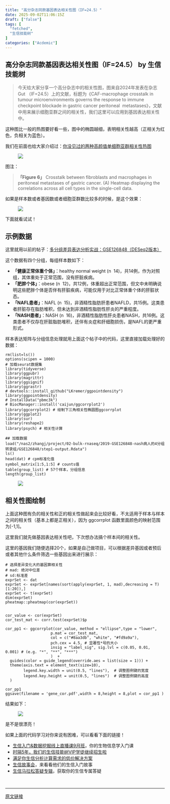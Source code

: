 ```yaml
---
title: "高分杂志同款基因表达相关性图（IF=24.5）"
date: 2025-09-02T11:06:15Z
draft: ["false"]
tags: [
  "fetched",
  "生信技能树"
]
categories: ["Acdemic"]
---
```

高分杂志同款基因表达相关性图（IF=24.5） by 生信技能树
------
<div><section data-tool="mdnice编辑器" data-website="https://www.mdnice.com" data-pm-slice="0 0 []"><blockquote><p><span leaf="">今天给大家分享一个高分杂志中的相关性图，图来自<span textstyle="">2024年发表在杂志 Gut （IF=24.5）</span>上的文献，标题为<span textstyle="">《CAF-macrophage crosstalk in tumour microenvironments governs the response to immune checkpoint blockade in gastric cancer peritoneal  metastases》</span>，文献中用来展示细胞亚群之间的相关性，我们这里可以应用到基因表达相关性中。</span></p></blockquote><p data-tool="mdnice编辑器"><span leaf="">这种图比一般的热图要好看一些，<span textstyle="">图中的椭圆越细，表明相关性越高（正相关为红色，负相关为蓝色）。</span></span></p><p data-tool="mdnice编辑器"><span leaf="">我们在前面也给大家介绍过：<a target="_blank" href="https://mp.weixin.qq.com/s?__biz=MzAxMDkxODM1Ng==&amp;mid=2247536601&amp;idx=1&amp;sn=a9027e4226364f984ccea332c8b6fa28&amp;scene=21#wechat_redirect" textvalue="" linktype="text" data-linktype="2">你没见过的两种高颜值单细胞亚群相关性热图</a></span></p><figure data-tool="mdnice编辑器"><span leaf=""><img data-src="https://mmbiz.qpic.cn/mmbiz_png/cZNhZQ6j4wwgbeQzPdVY6KPCrEEZoRCezE9x51zG15Mjvu5K2QXZItU0thzy75jZVjLBnfk39RBaMhYSDVC8ibA/640?wx_fmt=png&amp;from=appmsg" data-ratio="0.9777777777777777" data-type="png" data-w="1080" data-imgfileid="100061824" src="https://mmbiz.qpic.cn/mmbiz_png/cZNhZQ6j4wwgbeQzPdVY6KPCrEEZoRCezE9x51zG15Mjvu5K2QXZItU0thzy75jZVjLBnfk39RBaMhYSDVC8ibA/640?wx_fmt=png&amp;from=appmsg"></span></figure><p data-tool="mdnice编辑器"><span leaf="">图注：</span></p><blockquote><p><strong><span leaf="">「Figure 6」</span></strong><span leaf=""> Crosstalk between fibroblasts and macrophages in peritoneal metastases of gastric cancer. (A) Heatmap displaying the correlations across all cell types in the single-cell data. </span></p></blockquote><p data-tool="mdnice编辑器"><span leaf="">如果是<span textstyle="">样本数或者基因数或者细胞亚群数比较多</span>的时候，是这个效果：</span></p><figure data-tool="mdnice编辑器"><span leaf=""><img data-src="https://mmbiz.qpic.cn/mmbiz_jpg/cZNhZQ6j4wwgbeQzPdVY6KPCrEEZoRCev0icR9er6Bw7sZSydzcLtA6406Szsn572Q3L23Ub5nL7hQw6nyVQOSg/640?wx_fmt=jpeg&amp;from=appmsg" data-ratio="0.9185185185185185" data-type="jpeg" data-w="1080" data-imgfileid="100061825" src="https://mmbiz.qpic.cn/mmbiz_jpg/cZNhZQ6j4wwgbeQzPdVY6KPCrEEZoRCev0icR9er6Bw7sZSydzcLtA6406Szsn572Q3L23Ub5nL7hQw6nyVQOSg/640?wx_fmt=jpeg&amp;from=appmsg"></span></figure><p data-tool="mdnice编辑器"><span leaf="">下面就看试试！</span></p><h2 data-tool="mdnice编辑器"><span></span><span><span leaf="">示例数据</span></span></h2><p data-tool="mdnice编辑器"><span leaf="">这里就用以前的帖子：<a target="_blank" href="https://mp.weixin.qq.com/s?__biz=MzAxMDkxODM1Ng==&amp;mid=2247542498&amp;idx=1&amp;sn=0dee2bd4d1ddf0a85c514cea81c178ea&amp;scene=21#wechat_redirect" textvalue="" linktype="text" data-linktype="2">多分组差异表达分析实战：GSE126848（DESeq2版本）</a></span></p><p data-tool="mdnice编辑器"><span leaf="">这个数据有四个分组，每组样本数如下：</span></p><ul><li><section><strong><span leaf="">「健康正常体重个体」</span></strong><span leaf="">：healthy normal weight (n  14)，共14例，作为对照组，其体重处于正常范围，没有肝脏疾病。</span></section></li><li><section><strong><span leaf="">「肥胖个体」</span></strong><span leaf="">：obese (n  12)，共12例，体重超出正常范围，但文中未明确说明这些肥胖个体是否伴有肝脏疾病，可能仅用于对比正常体重个体的肝脏状态。</span></section></li><li><section><strong><span leaf="">「NAFL患者」</span></strong><span leaf="">：NAFL (n  15)，非酒精性脂肪肝患者NAFLD，共15例。这类患者肝脏存在脂肪堆积，但未达到非酒精性脂肪性肝炎的严重程度。</span></section></li><li><section><strong><span leaf="">「NASH患者」</span></strong><span leaf="">：NASH (n  16)，非酒精性脂肪性肝炎患者NASH，共16例。这类患者不仅存在肝脏脂肪堆积，还伴有炎症和肝细胞损伤，是NAFL的更严重形式。</span></section></li></ul><p data-tool="mdnice编辑器"><span leaf="">样本表达矩阵与分组信息处理就用上面这个帖子中的代码，这里直接加载处理好的数据：</span></p><pre data-tool="mdnice编辑器"><code><span leaf="">rm(list=ls())</span><span leaf=""><br></span><span leaf="">options(scipen = 1000)</span><span leaf=""><br></span><span><span leaf=""># 加载seurat数据集 </span></span><span leaf=""><br></span><span leaf="">library(tidyverse)</span><span leaf=""><br></span><span leaf="">library(ggpubr)</span><span leaf=""><br></span><span leaf="">library(magrittr)</span><span leaf=""><br></span><span leaf="">library(ggsignif)</span><span leaf=""><br></span><span leaf="">library(ggrastr)</span><span leaf=""><br></span><span><span leaf=""># devtools::install_github("LKremer/ggpointdensity")</span></span><span leaf=""><br></span><span leaf="">library(ggpointdensity)</span><span leaf=""><br></span><span><span leaf=""># InstallData("pbmc3k")</span></span><span leaf=""><br></span><span><span leaf=""># BiocManager::install('caijun/ggcorrplot2')</span></span><span leaf=""><br></span><span leaf="">library(ggcorrplot2) </span><span><span leaf=""># 绘制下三角相关性椭圆图ggcorrplot</span></span><span leaf=""><br></span><span leaf="">library(ggplot2)</span><span leaf=""><br></span><span leaf="">library(sur)</span><span leaf=""><br></span><span leaf="">library(reshape2)</span><span leaf=""><br></span><span leaf="">library(psych) </span><span><span leaf=""># 相关性计算</span></span><span leaf=""><br></span><span leaf=""><br></span><span><span leaf="">## 加载数据</span></span><span leaf=""><br></span><span leaf="">load(</span><span><span leaf="">"/nas2/zhangj/project/02-bulk-rnaseq/2019-GSE126848-nash病人的4分组转录组/GSE126848/step1-output.Rdata"</span></span><span leaf="">)</span><span leaf=""><br></span><span leaf="">ls()</span><span leaf=""><br></span><span leaf="">head(dat) </span><span><span leaf=""># cpm标准化值</span></span><span leaf=""><br></span><span leaf="">symbol_matrix[1:5,1:5] </span><span><span leaf=""># counts值</span></span><span leaf=""><br></span><span leaf="">table(group_list) </span><span><span leaf=""># 57个样本，分组信息</span></span><span leaf=""><br></span><span leaf="">length(group_list)</span><span leaf=""><br></span></code></pre><figure data-tool="mdnice编辑器"><span leaf=""><img data-src="https://mmbiz.qpic.cn/mmbiz_png/cZNhZQ6j4wwgbeQzPdVY6KPCrEEZoRCeVTC1uR72EE1ibvMLnyaZZiaPTe0ibOwPokTGA9tULOOfREwZnbmzk3YGw/640?wx_fmt=png&amp;from=appmsg" data-ratio="0.30927835051546393" data-type="png" data-w="970" data-imgfileid="100061822" src="https://mmbiz.qpic.cn/mmbiz_png/cZNhZQ6j4wwgbeQzPdVY6KPCrEEZoRCeVTC1uR72EE1ibvMLnyaZZiaPTe0ibOwPokTGA9tULOOfREwZnbmzk3YGw/640?wx_fmt=png&amp;from=appmsg"></span></figure><h2 data-tool="mdnice编辑器"><span></span><span><span leaf="">相关性图绘制</span></span></h2><p data-tool="mdnice编辑器"><span leaf="">上面这种图有负的相关性和正的相关性做起来会比较好看，不太适用于样本与样本之间的相关性（基本上都是正相关），因为 ggcorrplot 函数里面颜色的映射范围为[-1,1]。</span></p><p data-tool="mdnice编辑器"><span leaf="">这里我们就先做基因表达相关性吧，下次想办法搞个样本间的相关性。</span></p><p data-tool="mdnice编辑器"><span leaf="">这里的基因我们随便选择20个，如果是自己做项目，可以根据差异基因或者预后或者其他什么条件筛选一些基因出来进行展示：</span></p><pre data-tool="mdnice编辑器"><code><span><span leaf=""># 选择差异变化大的基因算相关性</span></span><span leaf=""><br></span><span><span leaf=""># mad: 绝对中位差</span></span><span leaf=""><br></span><span><span leaf=""># sd:标准差</span></span><span leaf=""><br></span><span leaf="">exprSet &lt;- dat</span><span leaf=""><br></span><span leaf="">exprSet &lt;- exprSet[names(sort(apply(exprSet, 1, mad),decreasing = T)[1:20]),]</span><span leaf=""><br></span><span leaf="">exprSet &lt;- t(exprSet)</span><span leaf=""><br></span><span leaf="">dim(exprSet)</span><span leaf=""><br></span><span leaf="">pheatmap::pheatmap(cor(exprSet))</span><span leaf=""><br></span><span leaf=""><br></span><span leaf=""><br></span><span leaf="">cor_value &lt;- cor(exprSet)</span><span leaf=""><br></span><span leaf="">cor_test_mat &lt;- corr.test(exprSet)</span><span><span leaf="">$p</span></span><span leaf=""><br></span><span leaf=""><br></span><span leaf="">cor_pp1 &lt;- ggcorrplot(cor_value, method = </span><span><span leaf="">"ellipse"</span></span><span leaf="">,</span><span><span leaf="">type</span></span><span leaf=""> = </span><span><span leaf="">"lower"</span></span><span leaf="">,</span><span leaf=""><br></span><span leaf="">                    p.mat = cor_test_mat,</span><span leaf=""><br></span><span leaf="">                    col = c(</span><span><span leaf="">"<a topic-id="mf17etsm-43s6v1" data-topic="1">#8aa3db</a>"</span></span><span leaf="">, </span><span><span leaf="">"white"</span></span><span leaf="">, </span><span><span leaf="">"<a topic-id="mf17etsm-wzfliu" data-topic="1">#fd9a9a</a>"</span></span><span leaf="">),</span><span leaf=""><br></span><span leaf="">                    pch.cex = 4.5, </span><span><span leaf=""># 显著性*号的大小</span></span><span leaf=""><br></span><span leaf="">                    insig = </span><span><span leaf="">"label_sig"</span></span><span leaf="">, sig.lvl = c(0.05, 0.01, 0.001) </span><span><span leaf=""># (e.g. "*", "**", "***") </span></span><span leaf=""><br></span><span leaf="">                    )  +</span><span leaf=""><br></span><span leaf="">  guides(color = guide_legend(override.aes = list(size = 1))) + </span><span leaf=""><br></span><span leaf="">  theme(axis.text = element_text(size=10),</span><span leaf=""><br></span><span leaf="">        legend.key.width = unit(0.5, </span><span><span leaf="">"lines"</span></span><span leaf="">),  </span><span><span leaf=""># 调整图例键的宽度</span></span><span leaf=""><br></span><span leaf="">        legend.key.height = unit(0.5, </span><span><span leaf="">"lines"</span></span><span leaf="">)  </span><span><span leaf=""># 调整图例键的高度</span></span><span leaf=""><br></span><span leaf="">  )</span><span leaf=""><br></span><span leaf=""><br></span><span leaf="">cor_pp1 </span><span leaf=""><br></span><span leaf="">ggsave(filename = </span><span><span leaf="">'gene_cor.pdf'</span></span><span leaf="">,width = 8,height = 8,plot = cor_pp1 )</span><span leaf=""><br></span></code></pre><p data-tool="mdnice编辑器"><span leaf="">结果如下：</span></p><figure data-tool="mdnice编辑器"><span leaf=""><img data-src="https://mmbiz.qpic.cn/mmbiz_png/cZNhZQ6j4wwgbeQzPdVY6KPCrEEZoRCeqsicJJicfpSTcbV5oyPWtbEKBcNiavsIDXOUR1qZF37SeXqYNnUuFp0Qw/640?wx_fmt=png&amp;from=appmsg" data-ratio="1.000925925925926" data-type="png" data-w="1080" data-imgfileid="100061823" src="https://mmbiz.qpic.cn/mmbiz_png/cZNhZQ6j4wwgbeQzPdVY6KPCrEEZoRCeqsicJJicfpSTcbV5oyPWtbEKBcNiavsIDXOUR1qZF37SeXqYNnUuFp0Qw/640?wx_fmt=png&amp;from=appmsg"></span></figure><p data-tool="mdnice编辑器"><span leaf="">是不是很漂亮！</span></p></section><section data-tool="mdnice编辑器" data-website="https://www.mdnice.com" data-pm-slice="0 0 []"><p data-tool="mdnice编辑器"><span leaf="">如果上面的代码学习对你来说有困难，可以看看下面的链接！</span></p></section><ul><li><section><span leaf=""><a target="_blank" href="https://mp.weixin.qq.com/s?__biz=MzAxMDkxODM1Ng==&amp;mid=2247545329&amp;idx=1&amp;sn=71930835b79306606c59d7aa8c632490&amp;scene=21#wechat_redirect" textvalue="生信入门&amp;数据挖掘线上直播课9月班" data-itemshowtype="0" linktype="text" data-linktype="2">生信入门&amp;数据挖掘线上直播课9月班</a><span textstyle="">，你的生物信息学入门课</span></span></section></li><li><section><span leaf=""><a target="_blank" href="https://mp.weixin.qq.com/s?__biz=MzAxMDkxODM1Ng==&amp;mid=2247525079&amp;idx=1&amp;sn=0b997af16a58195b4192691373048fd5&amp;scene=21#wechat_redirect" textvalue="时隔5年，我们的生信技能树VIP学徒继续招生啦" data-itemshowtype="0" linktype="text" data-linktype="2"><span textstyle="">时隔5年，我们的生信技能树VIP学徒继续招生啦</span></a></span></section></li><li><section><span leaf=""><a target="_blank" href="https://mp.weixin.qq.com/s?__biz=MzUzMTEwODk0Ng==&amp;mid=2247530048&amp;idx=1&amp;sn=28aa7bbd5e00521f79e074496a5f5d66&amp;scene=21#wechat_redirect" textvalue="满足你生信分析计算需求的低价解决方案" data-itemshowtype="0" linktype="text" data-linktype="2">满足你生信分析计算需求的低价解决方案</a></span></section></li><li><section><span leaf=""><a target="_blank" href="https://mp.weixin.qq.com/mp/appmsgalbum?__biz=MzAxMDkxODM1Ng==&amp;action=getalbum&amp;album_id=1679199708449144836&amp;scene=173&amp;subscene=207&amp;sessionid=1745492310&amp;enterid=1745492314&amp;from_msgid=2247541298&amp;from_itemidx=1&amp;count=3&amp;nolastread=1#wechat_redirect" textvalue="生信故事会" data-itemshowtype="0" linktype="text" data-linktype="2">生信故事会</a>，来看看他们的生信入门故事</span></section></li><li><section><span leaf=""><a target="_blank" href="https://mp.weixin.qq.com/mp/appmsgalbum?__biz=MzAxMDkxODM1Ng==&amp;action=getalbum&amp;album_id=3690970204957147140&amp;scene=173&amp;subscene=207&amp;sessionid=1745066271&amp;enterid=1745066274&amp;from_msgid=2247540702&amp;from_itemidx=1&amp;count=3&amp;nolastread=1#wechat_redirect" textvalue="生信马拉松答疑专辑" data-itemshowtype="0" linktype="text" data-linktype="2">生信马拉松答疑专辑</a>，获取你的生信专属答疑</span></section></li></ul><section><span leaf=""><br></span></section><p><mp-style-type data-value="3"></mp-style-type></p></div>  
<hr>
<a href="https://mp.weixin.qq.com/s/OK1UCgE9wuTGaMPiuf7UTA",target="_blank" rel="noopener noreferrer">原文链接</a>

